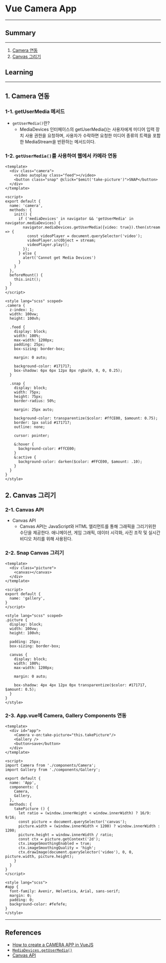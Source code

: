 # Vue Camera App
---
## Summary
---
1. [Camera 연동](#1.-Camera-연동)
2. [Canvas 그리기](#2.-Canvas-그리기)
## Learning
---
## 1. Camera 연동
### 1-1. getUserMedia 메서드
  * `getUserMedia()`란?
    * MediaDevices 인터페이스의 getUserMedia()는 사용자에게 미디어 입력 장치 사용 권한을 요청하며, 사용자가 수락하면 요청한 미디어 종류의 트랙을 포함한 MediaStream을 반환하는 메서드이다.
### 1-2. `getUserMedia()`를 사용하여 웹에서 카메라 연동
  ```vue
  <template>
    <div class="camera">
      <video autoplay class="feed"></video>
      <button class="snap" @click="$emit('take-picture')">SNAP</button>
    </div>
  </template>

  <script>
  export default {
    name: 'camera',
    methods: {
      init() {
        if ('mediaDevices' in navigator && 'getUserMedia' in navigator.mediaDevices) {
          navigator.mediaDevices.getUserMedia({video: true}).then(stream => {
            const videoPlayer = document.querySelector('video');
            videoPlayer.srcObject = stream;
            videoPlayer.play();
          });
        } else {
          alert('Cannot get Media Devices')
        }
      }
    },
    beforeMount() {
      this.init();
    }
  }
  </script>

  <style lang="scss" scoped>
  .camera {
    z-index: 1;
    width: 100vw;
    height: 100vh;

    .feed {
      display: block;
      width: 100%;
      max-width: 1200px;
      padding: 25px;
      box-sizing: border-box;

      margin: 0 auto;

      background-color: #171717;
      box-shadow: 6px 6px 12px 8px rgba(0, 0, 0, 0.25);
    }

    .snap {
      display: block;
      width: 75px;
      height: 75px;
      border-radius: 50%;

      margin: 25px auto;

      background-color: transparentize($color: #ffCE00, $amount: 0.75);
      border: 1px solid #171717;
      outline: none;

      cursor: pointer;

      &:hover {
        background-color: #ffCE00;
      }
      &:active {
        background-color: darken($color: #FFCE00, $amount: .10);
      }
    }
  }
  </style>
  ```
## 2. Canvas 그리기
### 2-1. Canvas API
  * Canvas API
    * Canvas API는 JavaScript와 HTML <canvas> 엘리먼트를 통해 그래픽을 그리기위한 수단을 제공한다. 애니메이션, 게임 그래픽, 데이터 시각화, 사진 조작 및 실시간 비디오 처리를 위해 사용된다.
### 2-2. Snap Canvas 그리기
  ```vue
  <template>
    <div class="picture">
      <canvas></canvas>
    </div>  
  </template>

  <script>
  export default {
    name: 'gallery',
  }
  </script>

  <style lang="scss" scoped>
  .picture {
    display: block;
    width: 100vw;
    height: 100vh;

    padding: 25px;
    box-sizing: border-box;
    
    canvas {
      display: block;
      width: 100%;
      max-width: 1200px;

      margin: 0 auto;

      box-shadow: 4px 4px 12px 0px transparentize($color: #171717, $amount: 0.5);
    }
  }
  </style>
  ```
### 2-3. App.vue에 Camera, Gallery Components 연동
  ```vue
  <template>
    <div id="app">
      <Camera v-on:take-picture="this.takePicture"/>
      <Gallery />
      <button>save</button>
    </div>
  </template>

  <script>
  import Camera from './components/Camera';
  import Gallery from './components/Gallery';

  export default {
    name: 'App',
    components: {
      Camera,
      Gallery,
    },
    methods: {
      takePicture () {
        let ratio = (window.innerHeight < window.innerWidth) ? 16/9: 9/16;
        const picture = document.querySelector('canvas');
        picture.width = (window.innerWidth < 1200) ? window.innerWidth : 1200;
        picture.height = window.innerWidth / ratio;
        const ctx = picture.getContext('2d');
        ctx.imageSmoothingEnabled = true;
        ctx.imageSmoothingQuality = 'high';
        ctx.drawImage(document.querySelector('video'), 0, 0, picture.width, picture.height);
      }
    }
  }
  </script>

  <style lang="scss">
  #app {
    font-family: Avenir, Helvetica, Arial, sans-serif;
    margin: 0;
    padding: 0;
    background-color: #fefefe;
  }
  </style>
  ```
---
## References
* [How to create a CAMERA APP in VueJS](https://www.youtube.com/watch?v=HR97Uq2Ejks)
* [`MediaDevices.getUserMedia()`](https://developer.mozilla.org/ko/docs/Web/API/MediaDevices/getUserMedia)
* [Canvas API](https://developer.mozilla.org/ko/docs/Web/HTML/Canvas)
